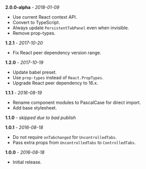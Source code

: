 **2.0.0-alpha** - _2018-01-09_
 - Use current React context API.
 - Convert to TypeScript.
 - Always update `PersistentTabPanel` even when invisible.
 - Remove prop-types.

**1.2.1** - _2017-10-20_
 - Fix React peer dependency version range.

**1.2.0** - _2017-10-19_
 - Update babel preset.
 - Use `prop-types` instead of `React.PropTypes`.
 - Upgrade React peer dependency to 16.x.

**1.1.1** - _2016-08-19_
 - Rename component modules to PascalCase for direct import.
 - Add base stylesheet.

**1.1.0** - _skipped due to bad publish_

**1.0.1** - _2016-08-18_
 - Do not require `onTabchanged` for `UncontrolledTabs`.
 - Pass extra props from `UncontrolledTabs` to `ControlledTabs`.

**1.0.0** - _2016-08-18_
 - Initial release.
